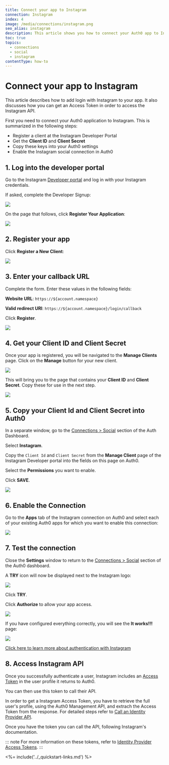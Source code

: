 ```yaml
---
title: Connect your app to Instagram
connection: Instagram
index: 4
image: /media/connections/instagram.png
seo_alias: instagram
description: This article shows you how to connect your Auth0 app to Instagram. You will need to generate keys, copy these into your Auth0 settings, and enable the connection.
toc: true
topics:
  - connections
  - social
  - instagram
contentType: how-to
---
```

# Connect your app to Instagram

This article describes how to add login with Instagram to your app. It also discusses how you can get an Access Token in order to access the Instagram API.

First you need to connect your Auth0 application to Instagram. This is summarized in the following steps:

- Register a client at the Instagram Developer Portal
- Get the **Client ID** and **Client Secret**
- Copy these keys into your Auth0 settings
- Enable the Instagram social connection in Auth0

## 1. Log into the developer portal

Go to the Instagram [Developer portal](http://instagram.com/developer) and log in with your Instagram credentials. 

If asked, complete the Developer Signup:

![](/media/articles/connections/social/instagram/instagram-devportal-0.png)

On the page that follows, click **Register Your Application**:

![](/media/articles/connections/social/instagram/instagram-devportal-1.png)

## 2. Register your app

Click **Register a New Client**:

![](/media/articles/connections/social/instagram/instagram-devportal-2.png)

## 3. Enter your callback URL

Complete the form. Enter these values in the following fields:

**Website URL**: `https://${account.namespace}`

**Valid redirect URI**: `https://${account.namespace}/login/callback`
  
Click **Register**.

![](/media/articles/connections/social/instagram/instagram-devportal-3.png)

## 4. Get your Client ID and Client Secret

Once your app is registered, you will be navigated to the **Manage Clients** page. Click on the **Manage** button for your new client.

![](/media/articles/connections/social/instagram/instagram-devportal-4.png)

This will bring you to the page that contains your **Client ID** and **Client Secret**. Copy these for use in the next step.

![](/media/articles/connections/social/instagram/instagram-devportal-4-1.png)

## 5. Copy your **Client Id** and **Client Secret** into Auth0

In a separate window, go to the [Connections > Social](${manage_url}/#/connections/social) section of the Auth Dashboard. 

Select **Instagram**. 

Copy the `Client Id` and `Client Secret` from the **Manage Client** page of the Instagram Developer portal into the fields on this page on Auth0.

Select the **Permissions** you want to enable.

Click **SAVE**.

![](/media/articles/connections/social/instagram/instagram-devportal-5.png)

## 6. Enable the Connection

Go to the **Apps** tab of the Instagram connection on Auth0 and select each of your existing Auth0 apps for which you want to enable this connection:

![](/media/articles/connections/social/instagram/instagram-devportal-6.png)

## 7. Test the connection

Close the **Settings** window to return to the [Connections > Social](${manage_url}/#/connections/social) section of the Auth0 dashboard.

A **TRY** icon will now be displayed next to the Instagram logo:

![](/media/articles/connections/social/instagram/instagram-devportal-7.png)

Click **TRY**.

Click **Authorize** to allow your app access.

![](/media/articles/connections/social/instagram/instagram-devportal-7a.png)

If you have configured everything correctly, you will see the **It works!!!** page:

![](/media/articles/connections/social/instagram/instagram-devportal-7b.png)

[Click here to learn more about authentication with Instagram](https://www.instagram.com/developer/authentication/)

## 8. Access Instagram API

Once you successfully authenticate a user, Instagram includes an [Access Token](/tokens/access-token) in the user profile it returns to Auth0. 

You can then use this token to call their API.

In order to get a Instagram Access Token, you have to retrieve the full user's profile, using the Auth0 Management API, and extrach the Access Token from the response. For detailed steps refer to [Call an Identity Provider API](/connections/calling-an-external-idp-api).

Once you have the token you can call the API, following Instagram's documentation.

::: note
For more information on these tokens, refer to [Identity Provider Access Tokens](/tokens/idp).
:::

<%= include('../_quickstart-links.md') %>
